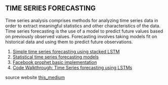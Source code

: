 ## TIME SERIES FORECASTING
Time series analysis comprises methods for analyzing time series data in order to extract meaningful statistics and other characteristics of the data. Time series forecasting is the use of a model to predict future values based on previously observed values. Forecasting involves taking models fit on historical data and using them to predict future observations.

1. [Simple time series forecasting using stacked LSTM](https://github.com/basilkjose/Time-series/tree/main/simple%20lstm%20time%20series%20forecasting)
2. [Statistical time series forecasting models](https://github.com/basilkjose/Time-series/tree/main/statistical%20time%20series%20forecasting%20models)
3. [Facebook prophet basic implementation](https://github.com/basilkjose/Time-series/tree/main/facebook%20prophet%20basic%20implementation)
4. [Code Walkthrough: Time Series forecasting using LSTMs](https://github.com/basilkjose/Time-series/tree/main/Time%20Series%20Forecasting%20using%20LSTM%20Code%20Walkthrough)

source website
[this_medium](https://medium.com/apes-ai/time-series-forecasting-using-lstm-code-walkthrough-3aae01645491)